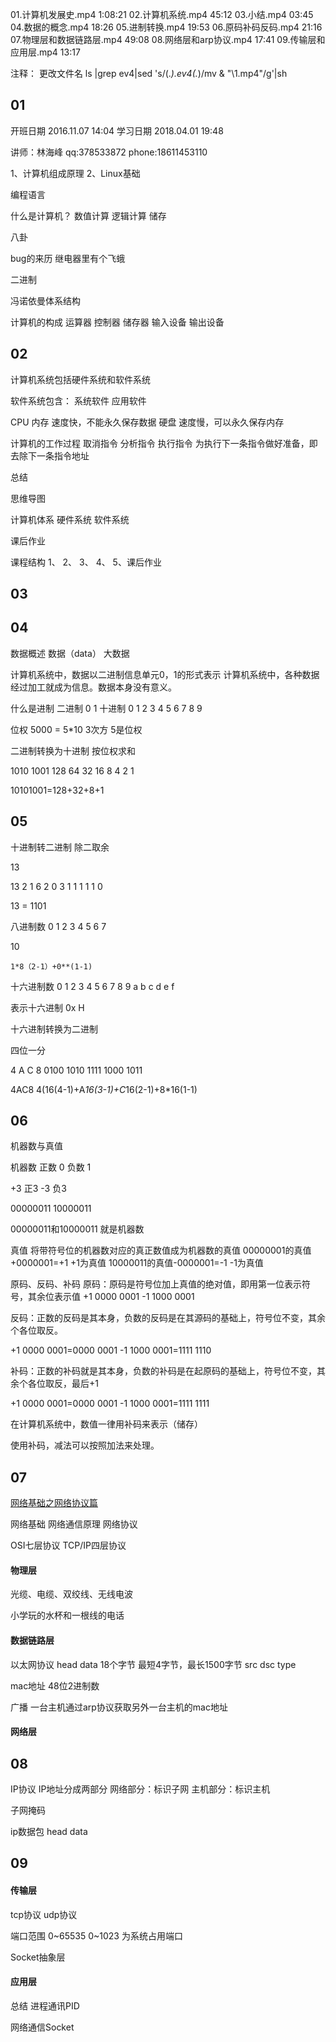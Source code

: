 01.计算机发展史.mp4 1:08:21
02.计算机系统.mp4 45:12
03.小结.mp4 03:45
04.数据的概念.mp4 18:26
05.进制转换.mp4 19:53
06.原码补码反码.mp4 21:16
07.物理层和数据链路层.mp4 49:08
08.网络层和arp协议.mp4 17:41
09.传输层和应用层.mp4 13:17

注释：
更改文件名 
ls |grep ev4|sed 's/\(.*\).ev4\(.*\)/mv & "\1.mp4"/g'|sh

## 01
开班日期 2016.11.07 14:04
学习日期 2018.04.01 19:48

讲师：林海峰
qq:378533872
phone:18611453110

1、计算机组成原理
2、Linux基础

编程语言

什么是计算机？
数值计算
逻辑计算
储存

八卦

bug的来历
继电器里有个飞蛾

二进制

冯诺依曼体系结构

计算机的构成
运算器
控制器
储存器
输入设备
输出设备

## 02
计算机系统包括硬件系统和软件系统

软件系统包含：
系统软件
应用软件

CPU
内存 速度快，不能永久保存数据
硬盘 速度慢，可以永久保存内存

计算机的工作过程
取消指令
分析指令
执行指令
为执行下一条指令做好准备，即去除下一条指令地址

总结

思维导图

计算机体系
硬件系统
软件系统

课后作业


课程结构
1、
2、
3、
4、
5、课后作业

## 03

## 04
数据概述
数据（data）
大数据

计算机系统中，数据以二进制信息单元0，1的形式表示
计算机系统中，各种数据经过加工就成为信息。数据本身没有意义。

什么是进制
二进制 0 1
十进制 0 1 2 3 4 5 6 7 8 9

位权
5000 = 5*10 3次方
5是位权

二进制转换为十进制
按位权求和

1010 1001
128 64 32 16 8 4 2 1

10101001=128+32+8+1

## 05
十进制转二进制
除二取余

13

13 2 1
6 2 0
3 1 1
1 1 1
0

13 = 1101

八进制数
0 1 2 3 4 5 6 7

10

`1*8（2-1）+0**(1-1)`

十六进制数
0 1 2 3 4 5 6 7 8 9 a b c d e f

表示十六进制
0x
H

十六进制转换为二进制

四位一分

4 A C 8
0100 1010 1111 1000 1011


4AC8
4(16(4-1)+A*16(3-1)+C*16(2-1)+8*16(1-1)

## 06
机器数与真值

机器数
正数 0
负数 1

+3 正3
-3 负3

00000011
10000011

00000011和10000011 就是机器数

真值
将带符号位的机器数对应的真正数值成为机器数的真值
00000001的真值+0000001=+1 +1为真值
10000011的真值-0000001=-1 -1为真值

原码、反码、补码
原码：原码是符号位加上真值的绝对值，即用第一位表示符号，其余位表示值
+1 0000 0001
-1 1000 0001

反码：正数的反码是其本身，负数的反码是在其源码的基础上，符号位不变，其余个各位取反。

+1 0000 0001=0000 0001
-1 1000 0001=1111 1110

补码：正数的补码就是其本身，负数的补码是在起原码的基础上，符号位不变，其余个各位取反，最后+1

+1 0000 0001=0000 0001
-1 1000 0001=1111 1111

在计算机系统中，数值一律用补码来表示（储存）

使用补码，减法可以按照加法来处理。

## 07
[网络基础之网络协议篇](http://www.cnblogs.com/linhaifeng/articles/5937962.html)

网络基础
网络通信原理
网络协议

OSI七层协议
TCP/IP四层协议

#### 物理层
光缆、电缆、双绞线、无线电波

小学玩的水杯和一根线的电话

#### 数据链路层
以太网协议
head data
18个字节 最短4字节，最长1500字节
src dsc type

mac地址
48位2进制数

广播
一台主机通过arp协议获取另外一台主机的mac地址

#### 网络层

## 08
IP协议
IP地址分成两部分
网络部分：标识子网
主机部分：标识主机

子网掩码

ip数据包
head data

## 09
#### 传输层
tcp协议
udp协议

端口范围 0~65535
0~1023 为系统占用端口

Socket抽象层

#### 应用层
总结
进程通讯PID

网络通信Socket






